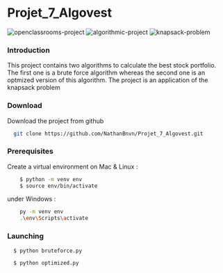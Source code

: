 # Projet_7_Algovest

![openclassrooms-project](https://user-images.githubusercontent.com/45998296/166692502-a22abdc0-e774-4ec6-8d7c-f86cb6e55825.svg) ![algorithmic-project](https://user-images.githubusercontent.com/45998296/209820666-1bfa58ed-062f-48ca-90fb-198d355016bd.svg) ![knapsack-problem](https://user-images.githubusercontent.com/45998296/209822255-4317b0df-8906-460f-9299-d5a44ef75489.svg)


### Introduction

This project contains two algorithms to calculate the best stock portfolio. The first one is a brute force algorithm whereas the second one is an optmized version of this algorithm. The project is an application of the knapsack problem

### Download

Download the project from github
```bash
  git clone https://github.com/NathanBnvn/Projet_7_Algovest.git

```

### Prerequisites

Create a virtual environment
on Mac & Linux :
```bash
    $ python -m venv env
    $ source env/bin/activate

```
under Windows :
```bash
    py -m venv env
    .\env\Scripts\activate

```

### Launching

```bash
  $ python bruteforce.py
```


```bash
  $ python optimized.py
```

